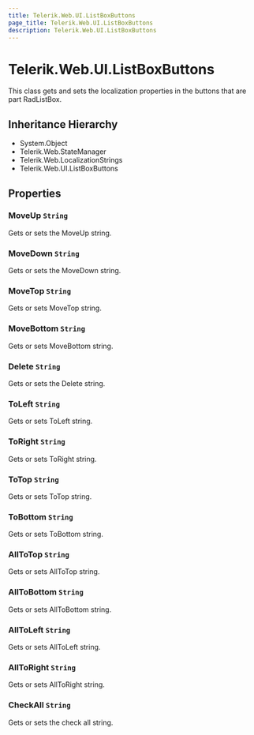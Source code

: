 ```yaml
---
title: Telerik.Web.UI.ListBoxButtons
page_title: Telerik.Web.UI.ListBoxButtons
description: Telerik.Web.UI.ListBoxButtons
---
```


# Telerik.Web.UI.ListBoxButtons

This class gets and sets the localization properties in the buttons that are part RadListBox.

## Inheritance Hierarchy

* System.Object
* Telerik.Web.StateManager
* Telerik.Web.LocalizationStrings
* Telerik.Web.UI.ListBoxButtons

## Properties

###  MoveUp `String`

Gets or sets the MoveUp string.

###  MoveDown `String`

Gets or sets the MoveDown string.

###  MoveTop `String`

Gets or sets MoveTop string.

###  MoveBottom `String`

Gets or sets MoveBottom string.

###  Delete `String`

Gets or sets the Delete string.

###  ToLeft `String`

Gets or sets ToLeft string.

###  ToRight `String`

Gets or sets ToRight string.

###  ToTop `String`

Gets or sets ToTop string.

###  ToBottom `String`

Gets or sets ToBottom string.

###  AllToTop `String`

Gets or sets AllToTop string.

###  AllToBottom `String`

Gets or sets AllToBottom string.

###  AllToLeft `String`

Gets or sets AllToLeft string.

###  AllToRight `String`

Gets or sets AllToRight string.

###  CheckAll `String`

Gets or sets the check all string.

